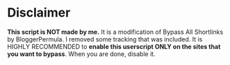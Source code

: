 # Disclaimer
**This script is NOT made by me.** It is a modification of Bypass All Shortlinks by BloggerPermula.
I removed some tracking that was included.
It is HIGHLY RECOMMENDED to **enable this userscript ONLY on the sites that you want to bypass**. When you are done, disable it.
